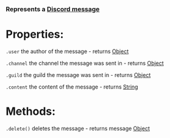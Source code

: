 ### Represents a [Discord message](d)

# Properties:

`.user` the author of the message - returns [Object](https://javascript.info/object)

`.channel` the channel the message was sent in - returns [Object](https://javascript.info/object)

`.guild` the guild the message was sent in - returns [Object](https://javascript.info/object)

`.content` the content of the message - returns [String](https://javascript.info/types#string)

# Methods:

`.delete()` deletes the message - returns message [Object](https://javascript.info/object)




